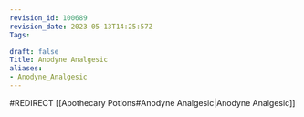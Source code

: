 ```yaml
---
revision_id: 100689
revision_date: 2023-05-13T14:25:57Z
Tags:

draft: false
Title: Anodyne Analgesic
aliases:
- Anodyne_Analgesic
---
```

#REDIRECT [[Apothecary Potions#Anodyne Analgesic|Anodyne Analgesic]]